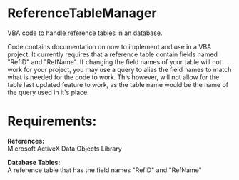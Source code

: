 # ReferenceTableManager
VBA code to handle reference tables in an database.

Code contains documentation on now to implement and use in a VBA project. It currently requires that a reference table contain fields named "RefID" and "RefName". If changing the field names of your table will not work for your project, you may use a query to alias the field names to match what is needed for the code to work. This however, will not allow for the table last updated feature to work, as the table name would be the name of the query used in it's place.


# <B>Requirements:</b>

<b>References:</b>
<br>
Microsoft ActiveX Data Objects Library

<b>Database Tables:</b>
<br>
A reference table that has the field names "RefID" and "RefName"
